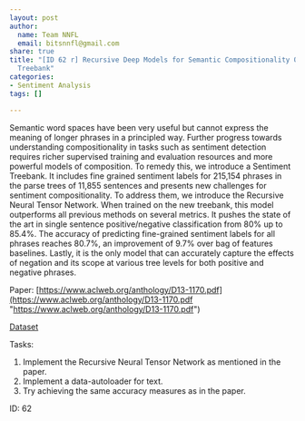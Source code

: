 ```yaml
---
layout: post
author:
  name: Team NNFL
  email: bitsnnfl@gmail.com
share: true
title: "[ID 62 r] Recursive Deep Models for Semantic Compositionality Over a Sentiment
  Treebank"
categories:
- Sentiment Analysis
tags: []

---
```

Semantic word spaces have been very useful but cannot express the meaning of longer phrases in a principled way. Further progress towards understanding compositionality in tasks such as sentiment detection requires richer supervised training and evaluation resources and more powerful models of composition. To remedy this, we introduce a Sentiment Treebank. It includes fine grained sentiment labels for 215,154 phrases in the parse trees of 11,855 sentences and presents new challenges for sentiment compositionality. To address them, we introduce the Recursive Neural Tensor Network. When trained on the new treebank, this model outperforms all previous methods on several metrics. It pushes the state of the art in single sentence positive/negative classification from 80% up to 85.4%. The accuracy of predicting fine-grained sentiment labels for all phrases reaches 80.7%, an improvement of 9.7% over bag of features baselines. Lastly, it is the only model that can accurately capture the effects of negation and its scope at various tree levels for both positive and negative phrases.

Paper: [https://www.aclweb.org/anthology/D13-1170.pdf](https://www.aclweb.org/anthology/D13-1170.pdf "https://www.aclweb.org/anthology/D13-1170.pdf")

[Dataset](http://nlp.stanford.edu/sentiment "Dataset")

Tasks:

1. Implement the Recursive Neural Tensor Network as mentioned in the paper.
2. Implement a data-autoloader for text.
3. Try achieving the same accuracy measures as in the paper.

ID: 62
